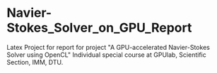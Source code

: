 Navier-Stokes_Solver_on_GPU_Report
==========

Latex Project for report for project "A GPU-accelerated Navier-Stokes Solver using OpenCL"
Individual special course at GPUlab, Scientific Section, IMM, DTU.